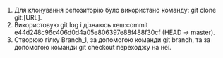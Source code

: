 1. Для клонування репозиторію було використано команду: git clone git:[URL].
2. Використовую git log і дізнаюсь кеш:commit e44d248c96c406d0d4a05e806397e88f488f30cf (HEAD -> master).
3. Створюю гілку Branch_1, за допомогою команди git branch, та  за допомогою команди git checkout переходжу на неї.
